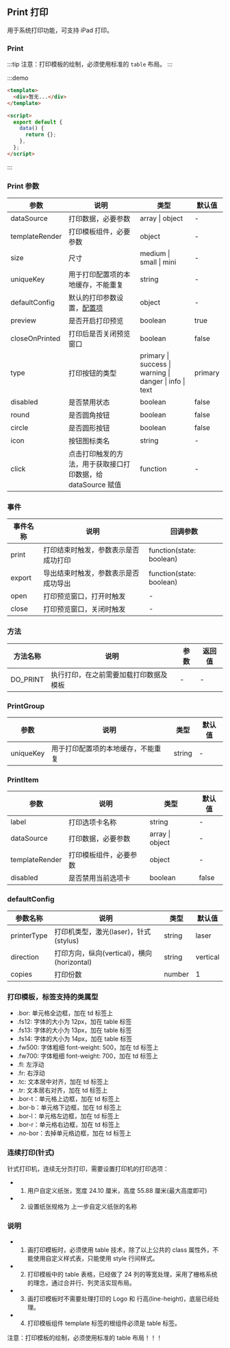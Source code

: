 ## Print 打印

用于系统打印功能，可支持 iPad 打印。

### Print

:::tip
注意：打印模板的绘制，必须使用标准的 `table` 布局。
:::

:::demo

```html
<template>
  <div>暂无...</div>
</template>

<script>
  export default {
    data() {
      return {};
    },
  };
</script>
```

:::

### Print 参数

| 参数           | 说明                                                         | 类型                                                    | 默认值  |
| -------------- | ------------------------------------------------------------ | ------------------------------------------------------- | ------- |
| dataSource     | 打印数据，必要参数                                           | array \| object                                         | -       |
| templateRender | 打印模板组件，必要参数                                       | object                                                  | -       |
| size           | 尺寸                                                         | medium \| small \| mini                                 | -       |
| uniqueKey      | 用于打印配置项的本地缓存，不能重复                           | string                                                  | -       |
| defaultConfig  | 默认的打印参数设置，[配置项](#defaultConfig)                 | object                                                  | -       |
| preview        | 是否开启打印预览                                             | boolean                                                 | true    |
| closeOnPrinted | 打印后是否关闭预览窗口                                       | boolean                                                 | false   |
| type           | 打印按钮的类型                                               | primary \| success \| warning \| danger \| info \| text | primary |
| disabled       | 是否禁用状态                                                 | boolean                                                 | false   |
| round          | 是否圆角按钮                                                 | boolean                                                 | false   |
| circle         | 是否圆形按钮                                                 | boolean                                                 | false   |
| icon           | 按钮图标类名                                                 | string                                                  | -       |
| click          | 点击打印触发的方法，用于获取接口打印数据，给 dataSource 赋值 | function                                                | -       |

### 事件

| 事件名称 | 说明                                 | 回调参数                 |
| -------- | ------------------------------------ | ------------------------ |
| print    | 打印结束时触发，参数表示是否成功打印 | function(state: boolean) |
| export   | 导出结束时触发，参数表示是否成功导出 | function(state: boolean) |
| open     | 打印预览窗口，打开时触发             | -                        |
| close    | 打印预览窗口，关闭时触发             | -                        |

### 方法

| 方法名称 | 说明                                   | 参数 | 返回值 |
| -------- | -------------------------------------- | ---- | ------ |
| DO_PRINT | 执行打印，在之前需要加载打印数据及模板 | -    | -      |

### PrintGroup

| 参数      | 说明                               | 类型   | 默认值 |
| --------- | ---------------------------------- | ------ | ------ |
| uniqueKey | 用于打印配置项的本地缓存，不能重复 | string | -      |

### PrintItem

| 参数           | 说明                   | 类型            | 默认值 |
| -------------- | ---------------------- | --------------- | ------ |
| label          | 打印选项卡名称         | string          | -      |
| dataSource     | 打印数据，必要参数     | array \| object | -      |
| templateRender | 打印模板组件，必要参数 | object          | -      |
| disabled       | 是否禁用当前选项卡     | boolean         | false  |

### defaultConfig

| 参数名称    | 说明                                       | 类型   | 默认值   |
| ----------- | ------------------------------------------ | ------ | -------- |
| printerType | 打印机类型，激光(laser)，针式(stylus)      | string | laser    |
| direction   | 打印方向，纵向(vertical)，横向(horizontal) | string | vertical |
| copies      | 打印份数                                   | number | 1        |

### 打印模板，标签支持的类属型

- .bor: 单元格全边框，加在 td 标签上
- .fs12: 字体的大小为 12px，加在 table 标签
- .fs13: 字体的大小为 13px，加在 table 标签
- .fs14: 字体的大小为 14px，加在 table 标签
- .fw500: 字体粗细 font-weight: 500，加在 td 标签上
- .fw700: 字体粗细 font-weight: 700，加在 td 标签上
- .fl: 左浮动
- .fr: 右浮动
- .tc: 文本居中对齐，加在 td 标签上
- .tr: 文本居右对齐，加在 td 标签上
- .bor-t：单元格上边框，加在 td 标签上
- .bor-b：单元格下边框，加在 td 标签上
- .bor-l：单元格左边框，加在 td 标签上
- .bor-r：单元格右边框，加在 td 标签上
- .no-bor：去掉单元格边框，加在 td 标签上

### 连续打印(针式)

针式打印机，连续无分页打印，需要设置打印机的打印选项：

- 1. 用户自定义纸张，宽度 24.10 厘米，高度 55.88 厘米(最大高度即可)
- 2. 设置纸张规格为 上一步自定义纸张的名称

### 说明

- 1. 画打印模板时，必须使用 table 技术，除了以上公共的 class 属性外，不能使用自定义样式表，只能使用 style 行间样式。
- 2. 打印模板中的 table 表格，已经做了 24 列的等宽处理，采用了栅格系统的理念，通过合并行、列灵活实现布局。
- 3. 画打印模板时不需要处理打印的 Logo 和 行高(line-height)，底层已经处理。
- 4. 打印模板组件 template 标签的根组件必须是 table 标签。

注意：打印模板的绘制，必须使用标准的 table 布局！！！
